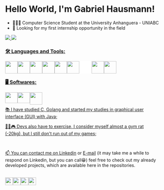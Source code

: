 # Hello World, I'm Gabriel Hausmann!

- 👨🏻‍💻 Computer Science Student at the University Anhanguera - UNIABC
- 💼 Looking for my first internship opportunity in the field

<div>
  <a href="https://github/gabhz-hausmann">
  <img height="180em" src="https://github-readme-stats.vercel.app/api?username=gabhz-hausmann&show_icons=true&theme=dark&include_all_comits=true&count_private=true"/>
  <img height="180em" src="https://github-readme-stats.vercel.app/api/top-langs/?username=gabhz-hausmann&layout=compact&langs_count=16&theme=dark"/>
<div/>

### 🛠️ Languages ​​and Tools:
<div style="display: inline_block">
  <img align="left" height="40" width="40" src="https://cdn.jsdelivr.net/gh/devicons/devicon/icons/c/c-original.svg" />
  <img align="left" height="40" width="40" src="https://cdn.jsdelivr.net/gh/devicons/devicon@latest/icons/go/go-original.svg" />
  <img align="left" height="40" width="40" src="https://cdn.jsdelivr.net/gh/devicons/devicon/icons/python/python-original.svg" />
  <img align="left" height="40" width="40" src="https://cdn.jsdelivr.net/gh/devicons/devicon@latest/icons/java/java-original.svg" />
  <img align="left" height="40" width="40" src="https://cdn.jsdelivr.net/gh/devicons/devicon@latest/icons/docker/docker-original.svg" /> 
  <img align="left" height="40" width="40" src="https://cdn.jsdelivr.net/gh/devicons/devicon@latest/icons/git/git-original.svg" /> 
  <img align="left" height="40" width="40" src="https://github.com/Aakarsh-B/trying-repos/blob/master/github.svg" />       
  <img align="left" height="40" width="40" src="https://cdn.jsdelivr.net/gh/devicons/devicon@latest/icons/gitlab/gitlab-original.svg" />  
  <img align="left" height="40" width="40" src="https://cdn.jsdelivr.net/gh/devicons/devicon@latest/icons/sqlite/sqlite-original.svg" />
</div>

</br>
</br>

### 🖥️ Softwares: 
<div style="display: inline_block">
  <img align="left" height="35" width="40" src="https://cdn.jsdelivr.net/gh/devicons/devicon@latest/icons/vscode/vscode-original.svg" />
  <img align="left" height="35" width="40" src="https://cdn.jsdelivr.net/gh/devicons/devicon@latest/icons/eclipse/eclipse-original.svg" /> 
  <img align="left" height="40" width="40" src="https://cdn.jsdelivr.net/gh/devicons/devicon@latest/icons/pycharm/pycharm-original.svg" />   
</div>

</br>

##

<div display="inline-block">
 <p align="left">📚 I have studied C, Golang and started my studies in graphical user interface (GUI) with Java;</p> 
 <p align="left">💪🏼🎮 Devs also have to exercise, I consider myself almost a gym rat (-20kg), but I still don't run out of my games;</p>
</div>

</br>

📫 You can contact me on [Linkedin](https://www.linkedin.com/in/Gabriel-Hausmann/) or [E-mail](mailto:gabrielhausmann@hotmail.com) (it may take me a while to respond on Linkedin, but you can call😁) feel free to check out my already developed projects, which are available here in the repositories.

</br>

<div>
  <a href="https://www.linkedin.com/in/Gabriel-Hausmann/" target="_blank"><img align="left" height="25" width="25" src="https://www.vectorlogo.zone/logos/linkedin/linkedin-icon.svg" target="_blank"/></a> 
  <a href="https://www.instagram.com/biel.hausmann/" target="_blank"><img align="left" height="25" width="25" src="https://www.vectorlogo.zone/logos/instagram/instagram-icon.svg" target="_blank"></a>
  <a href="https://twitter.com/biel_hausmann" target="_blank"><img align="left" height="25" width="25" src="https://www.vectorlogo.zone/logos/twitter/twitter-official.svg" target="_blank"></a>
  <a href="mailto:gabrielhausmann11@gmail.com"><img align="left" height="25" width="25" src="https://www.vectorlogo.zone/logos/gmail/gmail-icon.svg" target="_blank"></a>
<div/>
  
